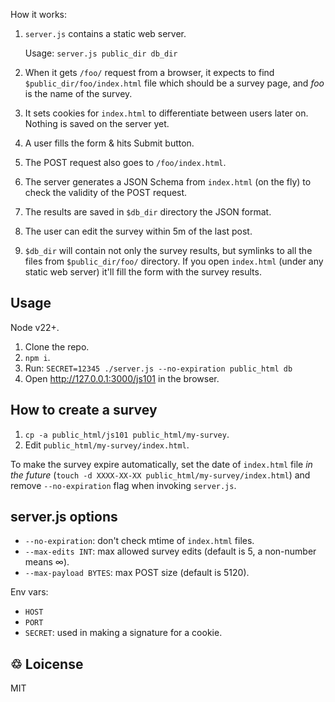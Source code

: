 How it works:

1. `server.js` contains a static web server.

    Usage: `server.js public_dir db_dir`

2. When it gets `/foo/` request from a browser, it expects to find
   `$public_dir/foo/index.html` file which should be a survey page, and
   *foo* is the name of the survey.

3. It sets cookies for `index.html` to differentiate between users
   later on. Nothing is saved on the server yet.

4. A user fills the form & hits Submit button.

5. The POST request also goes to `/foo/index.html`.

6. The server generates a JSON Schema from `index.html` (on the fly)
   to check the validity of the POST request.

7. The results are saved in `$db_dir` directory the JSON format.

8. The user can edit the survey within 5m of the last post.

9. `$db_dir` will contain not only the survey results, but symlinks
   to all the files from `$public_dir/foo/` directory. If you open
   `index.html` (under any static web server) it'll fill the form with
   the survey results.

## Usage

Node v22+.

1. Clone the repo.
2. `npm i`.
3. Run: `SECRET=12345 ./server.js --no-expiration public_html db`
4. Open http://127.0.0.1:3000/js101 in the browser.

## How to create a survey

1. `cp -a public_html/js101 public_html/my-survey`.
2. Edit `public_html/my-survey/index.html`.

To make the survey expire automatically, set the date of `index.html`
file *in the future* (`touch -d XXXX-XX-XX
public_html/my-survey/index.html`) and remove `--no-expiration` flag
when invoking `server.js`.

## server.js options

* `--no-expiration`: don't check mtime of `index.html` files.
* `--max-edits INT`: max allowed survey edits (default is 5, a
  non-number means ∞).
* `--max-payload BYTES`: max POST size (default is 5120).

Env vars:

* `HOST`
* `PORT`
* `SECRET`: used in making a signature for a cookie.

## &#x2672; Loicense

MIT
